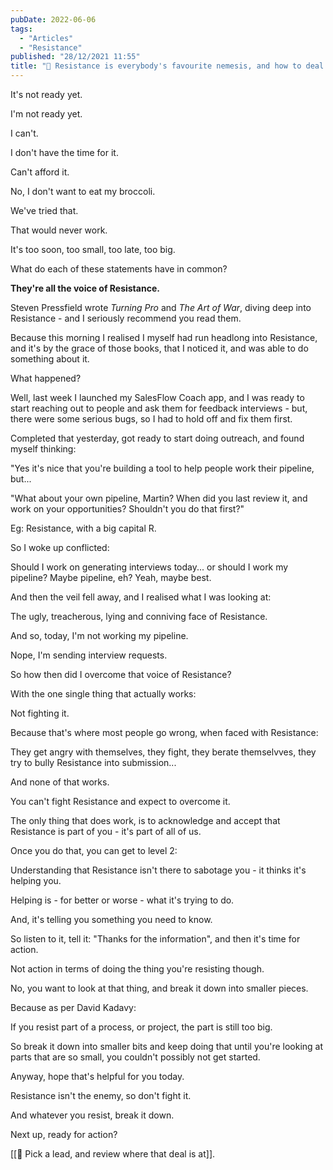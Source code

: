 ```yaml
---
pubDate: 2022-06-06
tags:
  - "Articles"
  - "Resistance"
published: "28/12/2021 11:55"
title: "📄 Resistance is everybody's favourite nemesis, and how to deal with it"
---
```


It's not ready yet.

I'm not ready yet.

I can't.

I don't have the time for it.

Can't afford it.

No, I don't want to eat my broccoli.

We've tried that.

That would never work.

It's too soon, too small, too late, too big.

What do each of these statements have in common?

**They're all the voice of Resistance.**

Steven Pressfield wrote *Turning Pro* and *The Art of War*, diving deep into Resistance - and I seriously recommend you read them.

Because this morning I realised I myself had run headlong into Resistance, and it's by the grace of those books, that I noticed it, and was able to do something about it.

What happened?

Well, last week I launched my SalesFlow Coach app, and I was ready to start reaching out to people and ask them for feedback interviews - but, there were some serious bugs, so I had to hold off and fix them first.

Completed that yesterday, got ready to start doing outreach, and found myself thinking:

"Yes it's nice that you're building a tool to help people work their pipeline, but...

"What about your own pipeline, Martin? When did you last review it, and work on your opportunities? Shouldn't you do that first?"

Eg: Resistance, with a big capital R.

So I woke up conflicted:

Should I work on generating interviews today... or should I work my pipeline? Maybe pipeline, eh? Yeah, maybe best.

And then the veil fell away, and I realised what I was looking at:

The ugly, treacherous, lying and conniving face of Resistance.

And so, today, I'm not working my pipeline.

Nope, I'm sending interview requests.

So how then did I overcome that voice of Resistance?

With the one single thing that actually works:

Not fighting it.

Because that's where most people go wrong, when faced with Resistance:

They get angry with themselves, they fight, they berate themselvves, they try to bully Resistance into submission...

And none of that works.

You can't fight Resistance and expect to overcome it.

The only thing that does work, is to acknowledge and accept that Resistance is part of you - it's part of all of us.

Once you do that, you can get to level 2:

Understanding that Resistance isn't there to sabotage you - it thinks it's helping you.

Helping is - for better or worse - what it's trying to do.

And, it's telling you something you need to know.

So listen to it, tell it: "Thanks for the information", and then it's time for action.

Not action in terms of doing the thing you're resisting though.

No, you want to look at that thing, and break it down into smaller pieces.

Because as per David Kadavy:

If you resist part of a process, or project, the part is still too big.

So break it down into smaller bits and keep doing that until you're looking at parts that are so small, you couldn't possibly not get started.

Anyway, hope that's helpful for you today.

Resistance isn't the enemy, so don't fight it.

And whatever you resist, break it down.

Next up, ready for action?

[[🔎 Pick a lead, and review where that deal is at]].